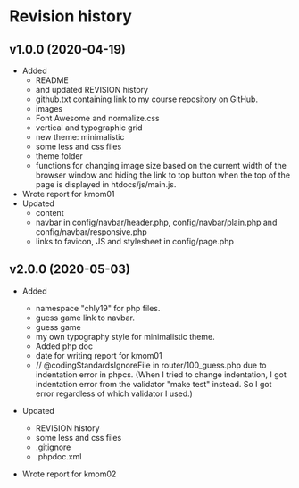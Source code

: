 Revision history
================

v1.0.0 (2020-04-19)
-------------------

* Added
    * README
    * and updated REVISION history
    * github.txt containing link to my course repository on GitHub.
    * images
    * Font Awesome and normalize.css
    * vertical and typographic grid
    * new theme: minimalistic
    * some less and css files
    * theme folder
    * functions for changing image size based on the current width of the browser window and hiding the link to top button when the top of the page is displayed in htdocs/js/main.js.
* Wrote report for kmom01
* Updated
    * content
    * navbar in config/navbar/header.php, config/navbar/plain.php and config/navbar/responsive.php
    * links to favicon, JS and stylesheet in config/page.php

v2.0.0 (2020-05-03)
-------------------

* Added
    * namespace "chly19" for php files.
    * guess game link to navbar.
    * guess game
    * my own typography style for minimalistic theme.
    * Added php doc
    * date for writing report for kmom01
    * // @codingStandardsIgnoreFile in router/100_guess.php due to indentation error in phpcs. (When I tried to change indentation, I got indentation error from the validator "make test" instead. So I got error regardless of which validator I used.)

* Updated
    * REVISION history
    * some less and css files
    * .gitignore
    * .phpdoc.xml
* Wrote report for kmom02
